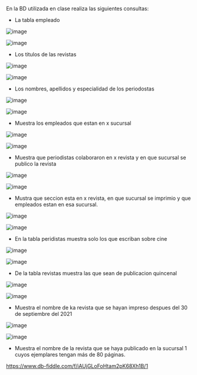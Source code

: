 En la BD utilizada en clase realiza las siguientes consultas:

* La tabla empleado
 
![image](https://user-images.githubusercontent.com/102439883/172027443-07df4f52-9922-484b-a1e0-5c6e7f30115c.png)

![image](https://user-images.githubusercontent.com/102439883/172027451-10cf3b43-6142-4114-ae9d-476223a69351.png)

* Los titulos de las revistas

![image](https://user-images.githubusercontent.com/102439883/172027592-0712d339-c983-4cca-b9e2-50b967b964cf.png)

![image](https://user-images.githubusercontent.com/102439883/172027621-c5d02f40-44af-49b1-8b42-95e22ced6598.png)

* Los nombres, apellidos y especialidad de los periodostas

![image](https://user-images.githubusercontent.com/102439883/172027703-0c0920f6-7671-4cc2-bc94-bf79bc6bab90.png)

![image](https://user-images.githubusercontent.com/102439883/172027725-905abe7b-a809-45ab-9e8f-37929aa9b0fc.png)

* Muestra los empleados que estan en x sucursal

![image](https://user-images.githubusercontent.com/102439883/172028153-3c2fa48c-2881-4063-96a1-2336e02ccff1.png)

![image](https://user-images.githubusercontent.com/102439883/172028166-6f03d87b-0a19-4ba2-b9b5-ffaf70734176.png)


* Muestra que periodistas colaboraron en x revista y en que sucursal se publico la revista

![image](https://user-images.githubusercontent.com/102439883/172029554-1964de00-bf16-4c5e-a7c6-a242aa4606da.png)

![image](https://user-images.githubusercontent.com/102439883/172029574-6a5c7251-0160-4388-a1f2-b418ba119e7f.png)

* Mustra que seccion esta en x revista, en que sucursal se imprimio y que empleados estan en esa sucursal.

![image](https://user-images.githubusercontent.com/102439883/172454017-3e04d4b2-8c61-47a6-b815-770ccda9588e.png)

![image](https://user-images.githubusercontent.com/102439883/172454160-0eac933b-3cc9-424c-900f-732f49336b14.png)

* En la tabla peridistas muestra solo los que escriban sobre cine

![image](https://user-images.githubusercontent.com/102439883/172456382-a8c54587-a234-41a8-be7d-84e756889fc7.png)

![image](https://user-images.githubusercontent.com/102439883/172456449-8d542374-d2fd-44b1-a799-a9e53e91e9dd.png)

* De la tabla revistas muestra las que sean de publicacion quincenal

![image](https://user-images.githubusercontent.com/102439883/172458947-6d920628-2232-41f9-b30e-e5e277891ccb.png)

![image](https://user-images.githubusercontent.com/102439883/172458992-6b646309-5006-46a1-b38f-95b04c0dc51f.png)

* Muestra el nombre de ka revista que se hayan impreso despues del 30 de septiembre del 2021

![image](https://user-images.githubusercontent.com/102439883/172461829-5719386c-9eef-4b74-b133-93c917fe9d9e.png)

![image](https://user-images.githubusercontent.com/102439883/172461890-6ee94378-3623-41e0-aa11-26b55a120021.png)

* Muestra el nombre de la revista que se haya publicado en la sucursal 1 cuyos ejemplares tengan más de 80 páginas.

https://www.db-fiddle.com/f/iAUjGLoFoHtam2pK68Xh1B/1

